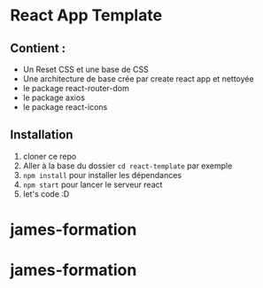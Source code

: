 # React App Template

## Contient :

-   Un Reset CSS et une base de CSS
-   Une architecture de base crée par create react app et nettoyée
-   le package react-router-dom
-   le package axios
-   le package react-icons

## Installation

1. cloner ce repo
2. Aller à la base du dossier `cd react-template` par exemple
3. `npm install` pour installer les dépendances
4. `npm start` pour lancer le serveur react
5. let's code :D
# james-formation
# james-formation
